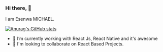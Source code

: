 ### Hi there, 👋
I am Esenwa MICHAEL.

[![Anurag's GitHub stats](https://github-readme-stats.vercel.app/api?username=kcmikee&count_private=true)](https://github.com/anuraghazra/github-readme-stats)
<!--
**kcmikee/kcmikee** is a ✨ _special_ ✨ repository because its `README.md` (this file) appears on your GitHub profile.

Here are some ideas to get you started:

- 🔭 I’m currently working on ...
- 🌱 I’m currently learning ...
- 👯 I’m looking to collaborate on ...
- 🤔 I’m looking for help with ...
- 💬 Ask me about ...
- 📫 How to reach me: ...
- 😄 Pronouns: ...
- ⚡ Fun fact: ...
-->
- 🔭 I’m currently working with React Js, React Native and it's awesome
- 🤔 I'm looking to collaborate on React Based Projects.
